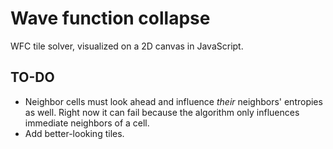 # Wave function collapse

WFC tile solver, visualized on a 2D canvas in JavaScript.

## TO-DO

- Neighbor cells must look ahead and influence _their_ neighbors' entropies as well. Right now it can fail because the algorithm only influences immediate neighbors of a cell.
- Add better-looking tiles.
